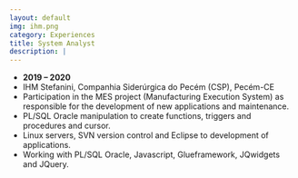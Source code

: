 ```yaml
---
layout: default
img: ihm.png
category: Experiences
title: System Analyst
description: |
---
```


* __2019 – 2020__
* IHM Stefanini, Companhia Siderúrgica do Pecém (CSP), Pecém-CE
* Participation in the MES project (Manufacturing Execution System) as responsible for the development of new applications and maintenance.
* PL/SQL Oracle manipulation to create functions, triggers and procedures and cursor.
* Linux servers, SVN version control and Eclipse to development of applications.
* Working with PL/SQL Oracle, Javascript, Glueframework, JQwidgets and JQuery.
